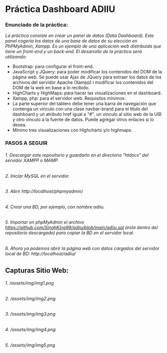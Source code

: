 # Práctica Dashboard ADIIU
### Enunciado de la práctica:
_La práctica consiste en crear un panel de datos (Data Dashboard). Este panel
cogería los datos de una base de datos de su elección en PhPMyAdmin, Xampp. Es un ejemplo de
una aplicación web distribuida que tiene un front-end y un back-end.
El desarrollo de la practica será utilizando:_
 - Bootstrap: para configurar el front-end.
 - JavaScript y JQuery: para poder modificar los contenidos del DOM de la página web.
Se puede usar Ajax de JQuery para extraer los datos de
los archivos del servidor Apache (Xampp) i modificar los contenidos del DOM de la
web en base a lo recibido.
 - HighCharts y HighMaps: para hacer las visualizaciones en el dashboard.
 - Xampp, php: para el servidor web.
Requisitos mínimos:
 - La parte superior del tablero debe tener una barra
de navegación que contenga un vínculo con una clase navbar-brand para el título del
dashboard y un atributo href igual a "#", un vínculo al sitio web de la UIB y otro vínculo a
la fuente de datos. Puede agregar otros enlaces si lo desea.
 - Mínimo tres visualizaciones con Highcharts y/o highmaps.

### PASOS A SEGUIR
###### 1. Descargar este repositorio y guardarlo en el directorio "htdocs" del servidor XAMPP o MAMP.
###### 2. Iniciar MySQL en el servidor.
###### 3. Abrir http://localhost/phpmyadmin/
###### 4. Crear una BD, por ejemplo, con nombre adiiu.
###### 5. Importar en phpMyAdmin el archivo https://github.com/SinghKing99/adiiu/blob/main/adiiu.sql (está dentro del repositorio descargado) para copiar la BD en el servidor local.
###### 6. Ahora ya podemos abrir la página web con datos cargados del servidor local de BD: http://localhost/adiiu/

## Capturas Sitio Web:
###### 1. /assets/img/img1.png
###### 2. /assets/img/img2.png
###### 3. /assets/img/img3.png
###### 4. /assets/img/img4.png
###### 5. /assets/img/img5.png


